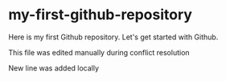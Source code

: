 # my-first-github-repository
Here is my first Github repository. Let's get started with Github.

This file was edited manually during conflict resolution

New line was added locally